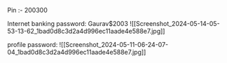 
Pin :-
200300

Internet banking password:
Gaurav$2003
![[Screenshot_2024-05-14-05-53-13-62_1bad0d8c3d2a4d996ec11aade4e588e7.jpg]]




 profile password:
![[Screenshot_2024-05-11-06-24-07-04_1bad0d8c3d2a4d996ec11aade4e588e7.jpg]]